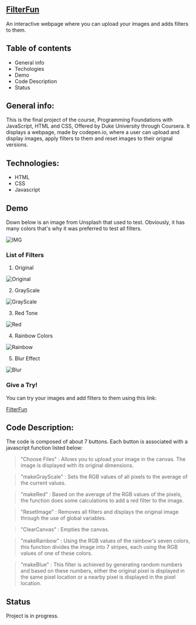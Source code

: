  ## **[FilterFun](https://mariagamal.github.io/FilterFun/)**

An interactive webpage where you can upload your images and adds filters to them.

## **Table of contents**
- General info
- Techologies
- Demo
- Code Description
- Status

## **General info**:

This is the final project of the course, Programming Foundations with JavaScript, HTML and CSS, Offered by Duke University through Coursera. It displays a webpage, made by codepen.io, where a user can upload and display images, apply filters to them and reset images to their orignal versions. 

## **Technologies**:
- HTML
- CSS
- Javascript

## **Demo**

Down below is an image from Unsplash that used to test. Obviously, it has many colors that's why it was preferred to test all filters.

![IMG](https://source.unsplash.com/IGfIGP5ONV0)

### List of Filters

1. Original

![Original](https://i.ibb.co/KxtBZtt/screencapture-mariagamal-github-io-Filter-Fun-2020-11-21-01-24-51.png)

2. GrayScale

![GrayScale](https://i.ibb.co/pWYM67k/GS.png)

3. Red Tone

![Red](https://i.ibb.co/Kmy1yH1/RED.png)

4. Rainbow Colors

![Rainbow](https://i.ibb.co/hxzjWxM/RNB.png)

5. Blur Effect

![Blur](https://i.ibb.co/vz42tQW/Annotation-2020-11-21-015112.pngv)

### **Give a Try!**

You can try your images and add filters to them using this link:

[FilterFun](https://mariagamal.github.io/FilterFun/)

## **Code Description:**
The code is composed of about 7 buttons. Each button is associated with a javascript function listed below:

 > "Choose Files" : Allows you to upload your image in the canvas. The image is displayed with its original dimensions.

 > "makeGrayScale" : Sets the RGB values of all pixels to the average of the current values.

 > "makeRed" : Based on the average of the RGB values of the pixels, the function does some calculations to add a red filter to the image.

> "ResetImage" : Removes all filters and displays the original image through the use of global variables.

>"ClearCanvas" : Empties the canvas.

> "makeRainbow" : Using the RGB values of the rainbow's seven colors, this function divides the image into 7 stripes, each using the RGB values of one of these colors.

> "makeBlue" : This filter is achieved by generating random numbers and based on these numbers, either the original pixel is displayed in the same pixel location or a nearby pixel is displayed in the pixel location.


## **Status**
Project is in progress.




